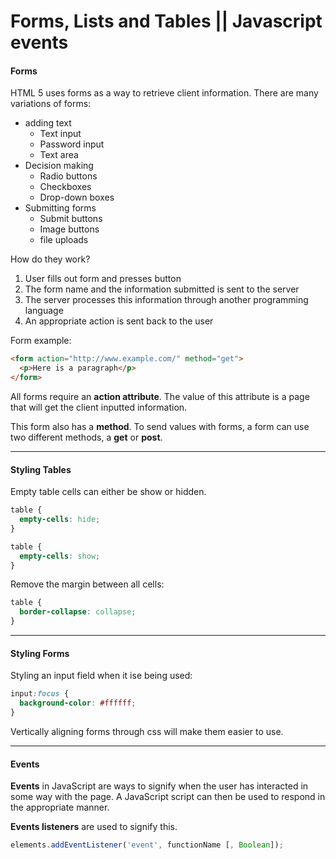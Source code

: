 # Forms, Lists and Tables || Javascript events

#### Forms 

HTML 5 uses forms as a way to retrieve client information. There are many variations of forms:

- adding text
  - Text input
  - Password input
  - Text area
- Decision making
  - Radio buttons
  - Checkboxes
  - Drop-down boxes
- Submitting forms
  - Submit buttons
  - Image buttons
  - file uploads

How do they work?

1. User fills out form and presses button
2. The form name and the information submitted is sent to the server
3. The server processes this information through another programming language
4. An appropriate action is sent back to the user

Form example: 

```html
<form action="http://www.example.com/" method="get">
  <p>Here is a paragraph</p>
</form>
```

All forms require an **action attribute**. The value of this attribute is a page that will get the client inputted information. 

This form also has a **method**. To send values with forms, a form can use two different methods, a **get** or **post**. 

---

#### Styling Tables

Empty table cells can either be show or hidden.

```css
table {
  empty-cells: hide;
}

table {
  empty-cells: show;
}
```

Remove the margin between all cells:

```css
table {
  border-collapse: collapse;
}
```

---

#### Styling Forms

Styling an input field when it ise being used:

```css
input:focus {
  background-color: #ffffff;
}
```

Vertically aligning forms through css will make them easier to use.

---

#### Events

**Events** in JavaScript are ways to signify when the user has interacted in some way with the page. A JavaScript script can then be used to respond in the appropriate manner.

**Events listeners** are used to signify this.

```javascript
elements.addEventListener('event', functionName [, Boolean]);
```




